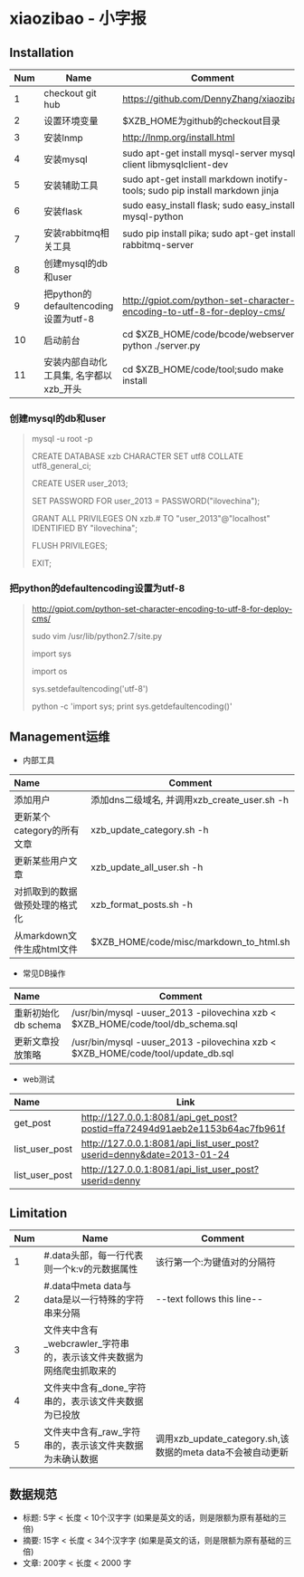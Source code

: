 xiaozibao - 小字报
=========

## Installation
| Num | Name                                   | Comment                                                                      |
|:----|----------------------------------------|------------------------------------------------------------------------------|
|   1 | checkout git hub                       | https://github.com/DennyZhang/xiaozibao                                      |
|   2 | 设置环境变量                           | $XZB_HOME为github的checkout目录                                              |
|   3 | 安装lnmp                               | http://lnmp.org/install.html                                                 |
|   4 | 安装mysql                              | sudo apt-get install mysql-server mysql-client libmysqlclient-dev            |
|   5 | 安装辅助工具                           | sudo apt-get install markdown inotify-tools; sudo pip install markdown jinja |
|   6 | 安装flask                              | sudo easy_install flask; sudo easy_install mysql-python                      |
|   7 | 安装rabbitmq相关工具                   | sudo pip install pika; sudo apt-get install rabbitmq-server                  |
|   8 | 创建mysql的db和user                    |                                                                              |
|   9 | 把python的defaultencoding设置为utf-8   | http://gpiot.com/python-set-character-encoding-to-utf-8-for-deploy-cms/      |
|  10 | 启动前台                               | cd $XZB_HOME/code/bcode/webserver; python ./server.py                        |
|  11 | 安装内部自动化工具集, 名字都以xzb_开头 | cd $XZB_HOME/code/tool;sudo make install                                     |

### 创建mysql的db和user
>  mysql -u root -p
>
>   CREATE DATABASE xzb CHARACTER SET utf8 COLLATE utf8_general_ci;
>
>   CREATE USER user_2013;
>
>   SET PASSWORD FOR user_2013 = PASSWORD("ilovechina");
>
>   GRANT ALL PRIVILEGES ON xzb.# TO "user_2013"@"localhost" IDENTIFIED BY "ilovechina";
>
>   FLUSH PRIVILEGES;
>
>   EXIT;

### 把python的defaultencoding设置为utf-8
>  http://gpiot.com/python-set-character-encoding-to-utf-8-for-deploy-cms/
>  
>  sudo vim /usr/lib/python2.7/site.py
>  
>  import sys
>
>  import os
>
>  sys.setdefaultencoding('utf-8')
>
>  python -c 'import sys; print sys.getdefaultencoding()'

## Management运维
- 内部工具

| Name                           | Comment                                      |
|:--------------------------------|----------------------------------------------|
| 添加用户                       | 添加dns二级域名, 并调用xzb_create_user.sh -h |
| 更新某个category的所有文章     | xzb_update_category.sh -h                    |
| 更新某些用户文章               | xzb_update_all_user.sh -h                    |
| 对抓取到的数据做预处理的格式化 | xzb_format_posts.sh -h                       |
| 从markdown文件生成html文件     | $XZB_HOME/code/misc/markdown_to_html.sh      |

- 常见DB操作

| Name                | Comment                                                                         |
|:---------------------|---------------------------------------------------------------------------------|
| 重新初始化db schema | /usr/bin/mysql -uuser_2013 -pilovechina xzb < $XZB_HOME/code/tool/db_schema.sql |
| 更新文章投放策略    | /usr/bin/mysql -uuser_2013 -pilovechina xzb < $XZB_HOME/code/tool/update_db.sql |

- web测试

| Name           | Link                                                                       |
|:----------------|----------------------------------------------------------------------------|
| get_post       | http://127.0.0.1:8081/api_get_post?postid=ffa72494d91aeb2e1153b64ac7fb961f |
| list_user_post | http://127.0.0.1:8081/api_list_user_post?userid=denny&date=2013-01-24      |
| list_user_post | http://127.0.0.1:8081/api_list_user_post?userid=denny                      |

## Limitation
| Num | Name                                                                 | Comment                                                    |
|:-----|----------------------------------------------------------------------|------------------------------------------------------------|
|   1 | #.data头部，每一行代表则一个k:v的元数据属性                          | 该行第一个:为键值对的分隔符                                |
|   2 | #.data中meta data与data是以一行特殊的字符串来分隔                    | --text follows this line--                                 |
|   3 | 文件夹中含有_webcrawler_字符串的，表示该文件夹数据为网络爬虫抓取来的 |                                                            |
|   4 | 文件夹中含有_done_字符串的，表示该文件夹数据为已投放                 |                                                            |
|   5 | 文件夹中含有_raw_字符串的，表示该文件夹数据为未确认数据              | 调用xzb_update_category.sh,该数据的meta data不会被自动更新 |

## 数据规范

- 标题: 5字 < 长度 < 10个汉字字 (如果是英文的话，则是限额为原有基础的三倍)
- 摘要: 15字 < 长度 < 34个汉字字 (如果是英文的话，则是限额为原有基础的三倍)
- 文章: 200字 < 长度 < 2000 字
